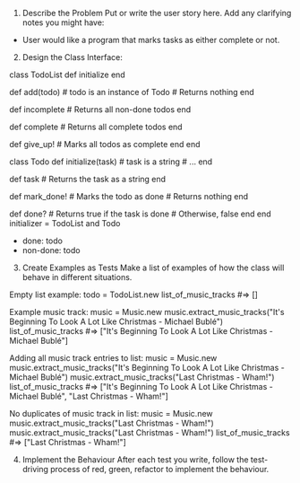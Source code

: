 1. Describe the Problem
Put or write the user story here. Add any clarifying notes you might have:
 - User would like a program that marks tasks as either complete or not.


2. Design the Class Interface:


class TodoList
  def initialize
  end

  def add(todo) # todo is an instance of Todo
    # Returns nothing
  end

  def incomplete
    # Returns all non-done todos
  end

  def complete
    # Returns all complete todos
  end

  def give_up!
    # Marks all todos as complete
  end
end


class Todo
  def initialize(task) # task is a string
    # ...
  end

  def task
    # Returns the task as a string
  end

  def mark_done!
    # Marks the todo as done
    # Returns nothing
  end

  def done?
    # Returns true if the task is done
    # Otherwise, false
  end
end
initializer = TodoList and Todo

- done: todo 
- non-done: todo 

3. Create Examples as Tests
Make a list of examples of how the class will behave in different situations.

Empty list example: 
todo = TodoList.new
list_of_music_tracks #=> []

Example music track:
music = Music.new
music.extract_music_tracks("It's Beginning To Look A Lot Like Christmas - Michael Bublé")
list_of_music_tracks #=> ["It's Beginning To Look A Lot Like Christmas - Michael Bublé"]

Adding all music track entries to list:
music = Music.new
music.extract_music_tracks("It's Beginning To Look A Lot Like Christmas - Michael Bublé")
music.extract_music_tracks("Last Christmas - Wham!")
list_of_music_tracks #=> ["It's Beginning To Look A Lot Like Christmas - Michael Bublé", "Last Christmas - Wham!"]

No duplicates of music track in list:
music = Music.new
music.extract_music_tracks("Last Christmas - Wham!")
music.extract_music_tracks("Last Christmas - Wham!")
list_of_music_tracks #=> ["Last Christmas - Wham!"]


4. Implement the Behaviour
After each test you write, follow the test-driving process of red, green, refactor to implement the behaviour.

